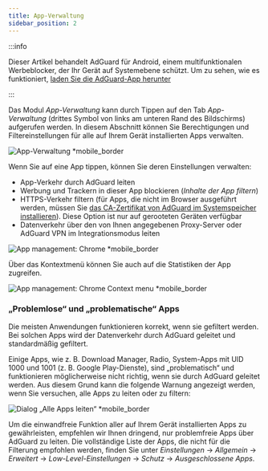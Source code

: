 ```yaml
---
title: App-Verwaltung
sidebar_position: 2
---
```


:::info

Dieser Artikel behandelt AdGuard für Android, einem multifunktionalen Werbeblocker, der Ihr Gerät auf Systemebene schützt. Um zu sehen, wie es funktioniert, [laden Sie die AdGuard-App herunter](https://agrd.io/download-kb-adblock)

:::

Das Modul _App-Verwaltung_ kann durch Tippen auf den Tab _App-Verwaltung_ (drittes Symbol von links am unteren Rand des Bildschirms) aufgerufen werden. In diesem Abschnitt können Sie Berechtigungen und Filtereinstellungen für alle auf Ihrem Gerät installierten Apps verwalten.

![App-Verwaltung \*mobile_border](https://cdn.adtidy.org/blog/new/9sakapp_management.png)

Wenn Sie auf eine App tippen, können Sie deren Einstellungen verwalten:

- App-Verkehr durch AdGuard leiten
- Werbung und Trackern in dieser App blockieren (_Inhalte der App filtern_)
- HTTPS-Verkehr filtern (für Apps, die nicht im Browser ausgeführt werden, müssen Sie [das CA-Zertifikat von AdGuard im Systemspeicher installieren](/adguard-for-android/solving-problems/https-certificate-for-rooted/)). Diese Option ist nur auf gerooteten Geräten verfügbar
- Datenverkehr über den von Ihnen angegebenen Proxy-Server oder AdGuard VPN im Integrationsmodus leiten

![App management: Chrome \*mobile_border](https://cdn.adtidy.org/blog/new/nvvgochrome_management.png)

Über das Kontextmenü können Sie auch auf die Statistiken der App zugreifen.

![App management: Chrome Context menu \*mobile_border](https://cdn.adtidy.org/blog/new/4z85achome_management_context_menu.png)

### „Problemlose“ und „problematische“ Apps

Die meisten Anwendungen funktionieren korrekt, wenn sie gefiltert werden. Bei solchen Apps wird der Datenverkehr durch AdGuard geleitet und standardmäßig gefiltert.

Einige Apps, wie z. B. Download Manager, Radio, System-Apps mit UID 1000 und 1001 (z. B. Google Play-Dienste), sind „problematisch“ und funktionieren möglicherweise nicht richtig, wenn sie durch AdGuard geleitet werden. Aus diesem Grund kann die folgende Warnung angezeigt werden, wenn Sie versuchen, alle Apps zu leiten oder zu filtern:

![Dialog „Alle Apps leiten“ \*mobile_border](https://cdn.adtidy.org/blog/new/6du8jiroute_all.png)

Um die einwandfreie Funktion aller auf Ihrem Gerät installierten Apps zu gewährleisten, empfehlen wir Ihnen dringend, nur problemfreie Apps über AdGuard zu leiten. Die vollständige Liste der Apps, die nicht für die Filterung empfohlen werden, finden Sie unter _Einstellungen_ → _Allgemein_ → _Erweitert_ → _Low-Level-Einstellungen_ → _Schutz_ → _Ausgeschlossene Apps_.
